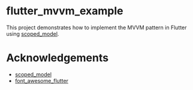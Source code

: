 # flutter_mvvm_example

This project demonstrates how to implement the MVVM pattern in Flutter using [scoped_model](https://pub.dartlang.org/packages/scoped_model).

# Acknowledgements
- [scoped_model](https://pub.dartlang.org/packages/scoped_model)
- [font_awesome_flutter](https://pub.dartlang.org/packages/font_awesome_flutter)
